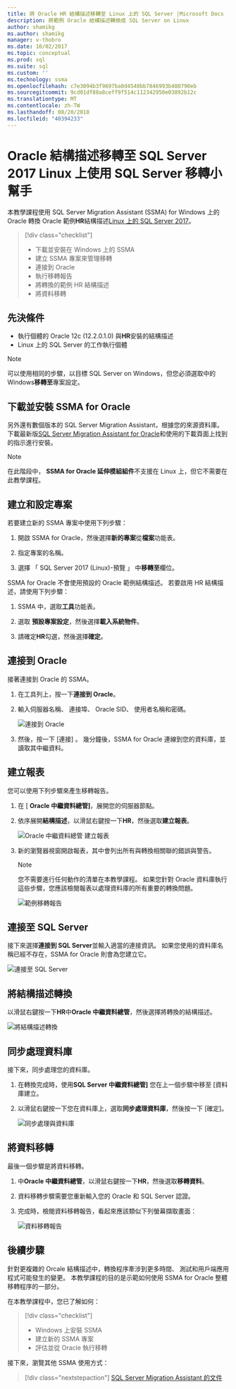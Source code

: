 ```yaml
---
title: 將 Oracle HR 結構描述移轉至 Linux 上的 SQL Server |Microsoft Docs
description: 將範例 Oracle 結構描述轉換成 SQL Server on Linux
author: shamikg
ms.author: shamikg
manager: v-thobro
ms.date: 10/02/2017
ms.topic: conceptual
ms.prod: sql
ms.suite: sql
ms.custom: ''
ms.technology: ssma
ms.openlocfilehash: c7e3094b3f9697ba0d4540bb7846993b480790eb
ms.sourcegitcommit: 9cd01df88a8ceff9f514c112342950e03892b12c
ms.translationtype: MT
ms.contentlocale: zh-TW
ms.lasthandoff: 08/20/2018
ms.locfileid: "40394233"
---
```

# <a name="migrate-an-oracle-schema-to-sql-server-2017-on-linux-with-the-sql-server-migration-assistant"></a>Oracle 結構描述移轉至 SQL Server 2017 Linux 上使用 SQL Server 移轉小幫手

本教學課程使用 SQL Server Migration Assistant (SSMA) for Windows 上的 Oracle 轉換 Oracle 範例**HR**結構描述[Linux 上的 SQL Server 2017](../../linux/sql-server-linux-overview.md)。

> [!div class="checklist"]
> * 下載並安裝在 Windows 上的 SSMA
> * 建立 SSMA 專案來管理移轉
> * 連接到 Oracle
> * 執行移轉報告
> * 將轉換的範例 HR 結構描述
> * 將資料移轉

## <a name="prerequisites"></a>先決條件

- 執行個體的 Oracle 12c (12.2.0.1.0) 與**HR**安裝的結構描述
- Linux 上的 SQL Server 的工作執行個體

> [!NOTE]
> 可以使用相同的步驟，以目標 SQL Server on Windows，但您必須選取中的 Windows**移轉至**專案設定。

## <a name="download-and-install-ssma-for-oracle"></a>下載並安裝 SSMA for Oracle

另外還有數個版本的 SQL Server Migration Assistant，根據您的來源資料庫。  下載最新版[SQL Server Migration Assistant for Oracle](http://aka.ms/ssmafororacle)和使用的下載頁面上找到的指示進行安裝。

> [!NOTE]
> 在此階段中， **SSMA for Oracle 延伸模組組件**不支援在 Linux 上，但它不需要在此教學課程。

## <a name="create-and-set-up-project"></a>建立和設定專案

若要建立新的 SSMA 專案中使用下列步驟：

1. 開啟 SSMA for Oracle，然後選擇**新的專案**從**檔案**功能表。

1. 指定專案的名稱。

1. 選擇 「 SQL Server 2017 (Linux)-預覽 」 中**移轉至**欄位。

SSMA for Oracle 不會使用預設的 Oracle 範例結構描述。 若要啟用 HR 結構描述，請使用下列步驟：

1. SSMA 中，選取**工具**功能表。

1. 選取 **預設專案設定**，然後選擇**載入系統物件**。

1. 請確定**HR**勾選，然後選擇**確定**。

## <a name="connect-to-oracle"></a>連接到 Oracle

接著連接到 Oracle 的 SSMA。

1. 在工具列上，按一下**連接到 Oracle**。

1. 輸入伺服器名稱、 連接埠、 Oracle SID、 使用者名稱和密碼。

   ![連接到 Oracle](./media/sql-server-linux-convert-from-oracle/ConnectToOracle.png)

1. 然後，按一下 [連接] 。 幾分鐘後，SSMA for Oracle 連線到您的資料庫，並讀取其中繼資料。

## <a name="create-a-report"></a>建立報表

您可以使用下列步驟來產生移轉報告。

1. 在 [ **Oracle 中繼資料總管]**，展開您的伺服器節點。

1. 依序展開**結構描述**，以滑鼠右鍵按一下**HR**，然後選取**建立報表**。

   ![Oracle 中繼資料總管 建立報表](./media/sql-server-linux-convert-from-oracle/CreateReport.png)

1. 新的瀏覽器視窗開啟報表，其中會列出所有與轉換相關聯的錯誤與警告。

   > [!NOTE]
   > 您不需要進行任何動作的清單在本教學課程。 如果您針對 Oracle 資料庫執行這些步驟，您應該檢閱報表以處理資料庫的所有重要的轉換問題。

   ![範例移轉報告](./media/sql-server-linux-convert-from-oracle/SSMAReport.png)

## <a name="connect-to-sql-server"></a>連接至 SQL Server

接下來選擇**連接到 SQL Server**並輸入適當的連接資訊。  如果您使用的資料庫名稱已經不存在，SSMA for Oracle 則會為您建立它。

![連接至 SQL Server](./media/sql-server-linux-convert-from-oracle/ConnectToSQLServer.png)

## <a name="convert-schema"></a>將結構描述轉換

以滑鼠右鍵按一下**HR**中**Oracle 中繼資料總管**，然後選擇將轉換的結構描述。

![將結構描述轉換](./media/sql-server-linux-convert-from-oracle/ConvertSchema.png)

## <a name="synchronize-database"></a>同步處理資料庫

接下來，同步處理您的資料庫。

1. 在轉換完成時，使用**SQL Server 中繼資料總管]** 您在上一個步驟中移至 [資料庫建立。

1. 以滑鼠右鍵按一下您在資料庫上，選取**同步處理資料庫**，然後按一下 [確定]。

   ![同步處理與資料庫](./media/sql-server-linux-convert-from-oracle/SynchronizeWithDatabase.png)

## <a name="migrate-data"></a>將資料移轉

最後一個步驟是將資料移轉。

1. 中**Oracle 中繼資料總管**，以滑鼠右鍵按一下**HR**，然後選取**移轉資料**。

1. 資料移轉步驟需要您重新輸入您的 Oracle 和 SQL Server 認證。

1. 完成時，檢閱資料移轉報告，看起來應該類似下列螢幕擷取畫面：

   ![資料移轉報告](./media/sql-server-linux-convert-from-oracle/DataMigrationReport.png)

## <a name="next-steps"></a>後續步驟

針對更複雜的 Orcale 結構描述中，轉換程序牽涉到更多時間、 測試和用戶端應用程式可能發生的變更。 本教學課程的目的是示範如何使用 SSMA for Oracle 整體移轉程序的一部分。

在本教學課程中，您已了解如何：
> [!div class="checklist"]
> * Windows 上安裝 SSMA
> * 建立新的 SSMA 專案
> * 評估並從 Oracle 執行移轉

接下來，瀏覽其他 SSMA 使用方式：

> [!div class="nextstepaction"]
>[SQL Server Migration Assistant 的文件](../sql-server-migration-assistant.md)
